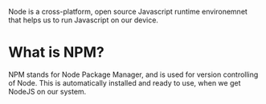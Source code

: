 Node is a cross-platform, open source Javascript runtime environemnet that helps us to run Javascript on our device.

# What is NPM?
NPM stands for Node Package Manager, and is used for version controlling of Node. This is automatically installed and ready to use, when we get NodeJS on our system.
